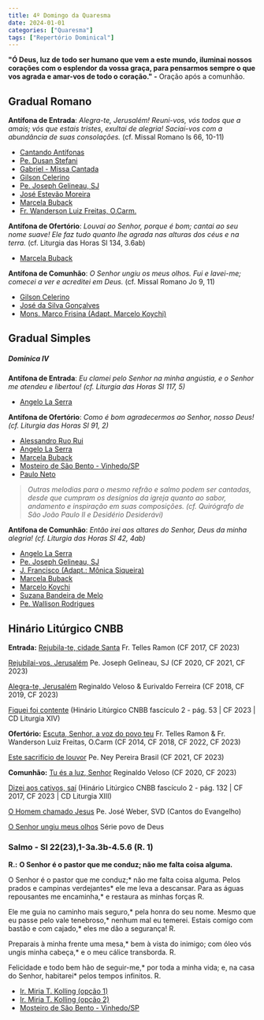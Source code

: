 ```yaml
---
title: 4º Domingo da Quaresma
date: 2024-01-01
categories: ["Quaresma"]
tags: ["Repertório Dominical"]
---
```

**"Ó Deus, luz de todo ser humano que vem a este mundo, iluminai nossos corações com o esplendor da vossa graça, para pensarmos sempre o que vos agrada e amar-vos de todo o coração." -** Oração após a comunhão.

## Gradual Romano
**Antífona de Entrada**: _Alegra-te, Jerusalém! Reuni-vos, vós todos que a amais; vós que estais tristes, exultai de alegria! Saciai-vos com a abundância de suas consolações._ (cf. Missal Romano Is 66, 10-11)
-   [Cantando Antífonas](https://youtu.be/51KAO5w4-Zo)
-   [Pe. Dusan Stefani](https://youtu.be/sIH3fAQH7t8)
-   [Gabriel - Missa Cantada](https://youtu.be/vRJFqaKd5UU)
-   [Gilson Celerino](https://youtu.be/F7r2pheNeXs)
-   [Pe. Joseph Gelineau, SJ](https://youtu.be/Owv8R2L0x48)
-   [José Estevão Moreira](https://youtu.be/d7MJWMWfhHU)
-   [Marcela Buback](https://youtu.be/suPzGX8jSVA)
-   [Fr. Wanderson Luiz Freitas, O.Carm.](https://youtu.be/T1BNIspW83M)

**Antífona de Ofertório**: _Louvai ao Senhor, porque é bom; cantai ao seu nome suave! Ele faz tudo quanto lhe agrada nas alturas dos céus e na terra._ (cf. Liturgia das Horas Sl 134, 3.6ab) 
-   [Marcela Buback](https://youtu.be/ZJtet48wFqQ)

**Antífona de Comunhão**: _O Senhor ungiu os meus olhos. Fui e lavei-me; comecei a ver e acreditei em Deus._ (cf. Missal Romano Jo 9, 11)
-   [Gilson Celerino](https://youtu.be/K1QmqmhcdWw)
-   [José da Silva Gonçalves](https://youtu.be/CC_KfVcZ2lA)
-   [Mons. Marco Frisina (Adapt. Marcelo Koychi)](https://youtu.be/PhIZf4MH4AU)

## Gradual Simples
##### Dominica IV
**Antífona de Entrada**: _Eu clamei pelo Senhor na minha angústia, e o Senhor me atendeu e libertou! (cf. Liturgia das Horas Sl 117, 5)_
-   [Angelo La Serra](https://youtu.be/gjQ0ZDVU-dk)

**Antífona de Ofertório**: _Como é bom agradecermos ao Senhor, nosso Deus! (cf. Liturgia das Horas Sl 91, 2)_
-   [Alessandro Ruo Rui](https://youtu.be/F-FFo57X2M4)
-   [Angelo La Serra](https://youtu.be/r_By6gg8wAk)
-   [Marcela Buback](https://youtu.be/T-TTD7Mq0Q8)
-   [Mosteiro de São Bento - Vinhedo/SP](https://youtu.be/5LrX2E3m_tU)
-   [Paulo Neto](https://youtu.be/2q4951mb-9s)

>_Outras melodias para o mesmo refrão e salmo podem ser cantadas, desde que cumpram os desígnios da igreja quanto ao sabor, andamento e inspiração em suas composições. (cf. Quirógrafo de São João Paulo II e Desidério Desiderávi)_

**Antífona de Comunhão**: _Então irei aos altares do Senhor, Deus da minha alegria! (cf. Liturgia das Horas Sl 42, 4ab)_
-   [Angelo La Serra](https://youtu.be/VByRLa9t09M)
-   [Pe. Joseph Gelineau, SJ](https://youtu.be/4pyctXOgnjc)
-   [J. Francisco (Adapt.: Mônica Siqueira)](https://youtu.be/N3oAuuXKF78)
-   [Marcela Buback](https://youtu.be/iGxEeUoqUOU)
-   [Marcelo Koychi](https://youtu.be/6F3su_c16pA)
-   [Suzana Bandeira de Melo](https://youtu.be/SmujTFsPAxk)
-   [Pe. Wallison Rodrigues](https://youtu.be/2IBIM0NNOO4)

## Hinário Litúrgico CNBB
**Entrada:**
[Rejubila-te, cidade Santa](https://youtu.be/Pv6Uz92eskQ)
Fr. Telles Ramon (CF 2017, CF 2023)

[Rejubilai-vos, Jerusalém](https://youtu.be/gXQDAZQNRyo)
Pe. Joseph Gelineau, SJ (CF 2020, CF 2021, CF 2023)

[Alegra-te, Jerusalém](https://youtu.be/zun2NKkiGNg)
Reginaldo Veloso & Eurivaldo Ferreira (CF 2018, CF 2019, CF 2023)

[Fiquei foi contente](https://youtu.be/LJISd8migcc)
(Hinário Litúrgico CNBB fascículo 2 - pág. 53 | CF 2023 | CD Liturgia XIV)

**Ofertório:**
[Escuta, Senhor, a voz do povo teu](https://youtu.be/aZAxR6y6t20)
Fr. Telles Ramon & Fr. Wanderson Luiz Freitas, O.Carm (CF 2014, CF 2018, CF 2022, CF 2023)

[Este sacrifício de louvor](https://youtu.be/f10dNsvDu4Y)
Pe. Ney Pereira Brasil (CF 2021, CF 2023)

**Comunhão:**
[Tu és a luz, Senhor](https://youtu.be/hrI9yWq7S88)
Reginaldo Veloso (CF 2020, CF 2023)

[Dizei aos cativos, saí](https://youtu.be/CRQ-6fdVwjE)
(Hinário Litúrgico CNBB fascículo 2 - pág. 132 | CF 2017, CF 2023 | CD Liturgia XIII)

[O Homem chamado Jesus](https://youtu.be/i2Z-gaPAPS8)
Pe. José Weber, SVD (Cantos do Evangelho)

[O Senhor ungiu meus olhos](https://youtu.be/7IDTv92gLn4)
Série povo de Deus


### Salmo - Sl 22(23),1-3a.3b-4.5.6 (R. 1)

**R.:** **O Senhor é o pastor que me conduz; não me falta coisa alguma.**

O Senhor é o pastor que me conduz;*
não me falta coisa alguma.
Pelos prados e campinas verdejantes*
ele me leva a descansar.
Para as águas repousantes me encaminha,*
e restaura as minhas forças R.

Ele me guia no caminho mais seguro,*
pela honra do seu nome.
Mesmo que eu passe pelo vale tenebroso,*
nenhum mal eu temerei.
Estais comigo com bastão e com cajado,*
eles me dão a segurança! R.

Preparais à minha frente uma mesa,*
bem à vista do inimigo;
com óleo vós ungis minha cabeça,*
e o meu cálice transborda. R.

Felicidade e todo bem hão de seguir-me,*
por toda a minha vida;
e, na casa do Senhor, habitarei*
pelos tempos infinitos. R.
-   [Ir. Miria T. Kolling (opção 1)](https://youtu.be/IQG5G1ybqzI?t=175)
-   [Ir. Miria T. Kolling (opção 2)](https://youtu.be/PupFioy98iw)
-   [Mosteiro de São Bento - Vinhedo/SP](https://youtu.be/IQG5G1ybqzI?t=370)
